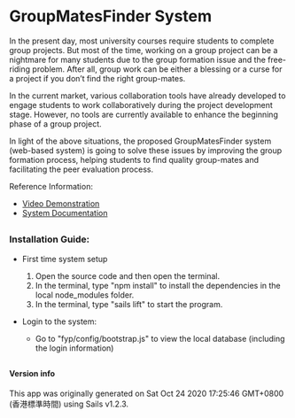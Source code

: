 # GroupMatesFinder System

In the present day, most university courses require students to complete group projects. But most of the time, working on a group project can be a nightmare for many students due to the group formation issue and the free-riding problem. After all, group work can be either a blessing or a curse for a project if you don’t find the right group-mates.

In the current market, various collaboration tools have already developed to engage students to work collaboratively during the project development stage. However, no tools are currently available to enhance the beginning phase of a group project. 

In light of the above situations, the proposed GroupMatesFinder system (web-based system) is going to solve these issues by improving the group formation process, helping students to find quality group-mates and facilitating the peer evaluation process. 
  
  
Reference Information:
+ [Video Demonstration](https://fyp.comp.hkbu.edu.hk/poster/2020/poster.php?id=192)
+ [System Documentation](https://drive.google.com/drive/folders/1LlTD2rMromX3LcJBTpktEsn6CkNeR8o6?usp=sharing)

##

### Installation Guide:

+ First time system setup 
  1. Open the source code and then open the terminal.
  1. In the terminal, type "npm install" to install the dependencies in the local node_modules folder.
  1. In the terminal, type "sails lift" to start the program.

+ Login to the system:
  * Go to "fyp/config/bootstrap.js" to view the local database (including the login information)

##

#### Version info

This app was originally generated on Sat Oct 24 2020 17:25:46 GMT+0800 (香港標準時間) using Sails v1.2.3.

<!-- Internally, Sails used [`sails-generate@1.16.13`](https://github.com/balderdashy/sails-generate/tree/v1.16.13/lib/core-generators/new). -->



<!--
Note:  Generators are usually run using the globally-installed `sails` CLI (command-line interface).  This CLI version is _environment-specific_ rather than app-specific, thus over time, as a project's dependencies are upgraded or the project is worked on by different developers on different computers using different versions of Node.js, the Sails dependency in its package.json file may differ from the globally-installed Sails CLI release it was originally generated with.  (Be sure to always check out the relevant [upgrading guides](https://sailsjs.com/upgrading) before upgrading the version of Sails used by your app.  If you're stuck, [get help here](https://sailsjs.com/support).)
-->

